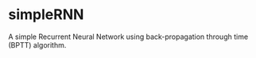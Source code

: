 # simpleRNN
A simple Recurrent Neural Network using back-propagation through time (BPTT) algorithm. 

